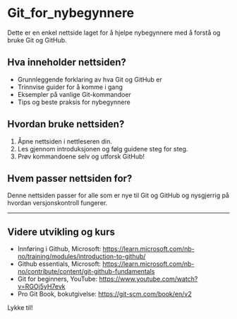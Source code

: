 # Git_for_nybegynnere

Dette er en enkel nettside laget for å hjelpe nybegynnere med å forstå og bruke Git og GitHub.

## Hva inneholder nettsiden?

- Grunnleggende forklaring av hva Git og GitHub er
- Trinnvise guider for å komme i gang
- Eksempler på vanlige Git-kommandoer
- Tips og beste praksis for nybegynnere

## Hvordan bruke nettsiden?

1. Åpne nettsiden i nettleseren din.
2. Les gjennom introduksjonen og følg guidene steg for steg.
3. Prøv kommandoene selv og utforsk GitHub!

## Hvem passer nettsiden for?

Denne nettsiden passer for alle som er nye til Git og GitHub og nysgjerrig på hvordan versjonskontroll fungerer.

---
## Videre utvikling og kurs
- Innføring i Github, Microsoft: https://learn.microsoft.com/nb-no/training/modules/introduction-to-github/
- Github essentials, Microsoft: https://learn.microsoft.com/nb-no/contribute/content/git-github-fundamentals
- Git for beginners, YouTube: https://www.youtube.com/watch?v=RGOj5yH7evk
- Pro Git Book, bokutgivelse: https://git-scm.com/book/en/v2
  
Lykke til!
